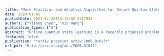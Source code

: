 ```yaml
---
title: "More Practical and Adaptive Algorithms for Online Quantum State Learning"
date: 2020-01-01
publishDate: 2021-12-28T15:12:02.231793Z
authors: ["Yifang Chen", "Xin Wang"]
publication_types: ["2"]
abstract: "Online quantum state learning is a recently proposed problem by Aaronson et al. (2018), where the learner sequentially predicts $n$-qubit quantum states based on given measurements on states and noisy outcomes. In the previous work, the algorithms are worst-case optimal in general but fail in achieving tighter bounds in certain simpler or more practical cases. In this paper, we develop algorithms to advance the online learning of quantum states. First, we show that Regularized Follow-the-Leader (RFTL) method with Tallis-2 entropy can achieve an $O(sqrtMT)$ total loss with perfect hindsight on the first $T$ measurements with maximum rank $M$. This regret bound depends only on the maximum rank $M$ of measurements rather than the number of qubits, which takes advantage of low-rank measurements. Second, we propose a parameter-free algorithm based on a classical adjusting learning rate schedule that can achieve a regret depending on the loss of best states in hindsight, which takes advantage of low noisy outcomes. Besides these more adaptive bounds, we also show that our RFTL with Tallis-2 entropy algorithm can be implemented efficiently on near-term quantum computing devices, which is not achievable in previous works."
featured: false
publication: "*arXiv preprint arXiv:2006.01013*"
url_pdf: "http://arxiv.org/abs/2006.01013"
---
```


